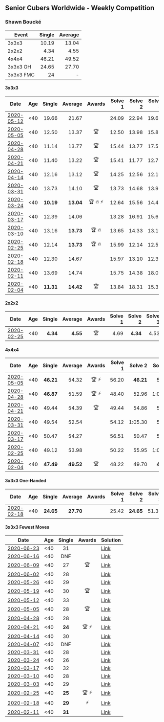 ## Senior Cubers Worldwide - Weekly Competition
### Shawn Boucké

| Event | Single | Average |
| -- | --: | --: |
| 3x3x3 | 10.19 | 13.04 |
| 2x2x2 | 4.34 | 4.55 |
| 4x4x4 | 46.21 | 49.52 |
| 3x3x3 OH | 24.65 | 27.70 |
| 3x3x3 FMC | 24 | - |

#### 3x3x3

| Date | Age | Single | Average | Awards | Solve 1 | Solve 2 | Solve 3 | Solve 4 | Solve 5 | Video |
| :--: | :--: | --: | --: | :--: | --: | --: | --: | --: | --: | :-- |
| [2020-05-12](../results/333/2020-05-12.md) | <40 | 19.66 | 21.67 |  | 24.09 | 22.94 | 19.66 | 21.86 | 20.21 | [Link](https://www.facebook.com/events/546188069600739/permalink/546500692902810/) |
| [2020-05-05](../results/333/2020-05-05.md) | <40 | 12.50 | 13.37 | 🏆 | 12.50 | 13.98 | 15.86 | 13.22 | 12.92 | [Link](https://www.facebook.com/events/3313106775587396/permalink/3314269408804466/) |
| [2020-04-28](../results/333/2020-04-28.md) | <40 | 11.14 | 13.77 | 🏆 | 15.44 | 13.77 | 17.58 | 11.14 | 12.10 | [Link](https://www.facebook.com/events/535188653858103/permalink/535472060496429/) |
| [2020-04-21](../results/333/2020-04-21.md) | <40 | 11.40 | 13.22 | 🏆 | 15.41 | 11.77 | 12.79 | 11.40 | 15.10 | [Link](https://www.facebook.com/ShawnBoucke/videos/3240886285923132/) |
| [2020-04-14](../results/333/2020-04-14.md) | <40 | 12.16 | 13.12 | 🏆 | 14.25 | 12.56 | 12.16 | 14.02 | 12.79 | [Link](https://www.facebook.com/ShawnBoucke/videos/3212352282109866/) |
| [2020-03-31](../results/333/2020-03-31.md) | <40 | 13.73 | 14.10 | 🏆 | 13.73 | 14.68 | 13.95 | 13.94 | 14.40 | [Link](https://www.facebook.com/events/207898257161923/permalink/210459220239160/) |
| [2020-03-24](../results/333/2020-03-24.md) | <40 | **10.19** | **13.04** | 🏆 🔥 ⚡ | 12.64 | 15.56 | 14.46 | 12.03 | **10.19** | [Link](https://www.facebook.com/events/524456301543611/permalink/525838088072099/) |
| [2020-03-17](../results/333/2020-03-17.md) | <40 | 12.39 | 14.06 |  | 13.28 | 16.91 | 15.63 | 12.39 | 13.28 | [Link](https://www.facebook.com/events/280686576235146/permalink/281699199467217/) |
| [2020-03-10](../results/333/2020-03-10.md) | <40 | 13.16 | **13.73** | 🏆 🔥 | 13.65 | 14.33 | 13.16 | 14.82 | 13.23 | [Link](https://www.facebook.com/events/164742401163863/permalink/164912484480188/) |
| [2020-02-25](../results/333/2020-02-25.md) | <40 | 12.14 | **13.73** | 🏆 🔥 | 15.99 | 12.14 | 12.51 | DNF | 12.68 | [Link](https://www.facebook.com/events/196320811461109/permalink/197027598057097/) |
| [2020-02-18](../results/333/2020-02-18.md) | <40 | 12.30 | 14.67 |  | 15.97 | 13.10 | 12.30 | 14.93 | 16.33 | [Link](https://www.facebook.com/events/2558750947697073/permalink/2559346840970817/) |
| [2020-02-11](../results/333/2020-02-11.md) | <40 | 13.69 | 14.74 |  | 15.75 | 14.38 | 18.07 | 14.10 | 13.69 | [Link](https://www.facebook.com/events/616423959107229/permalink/617279555688336/) |
| [2020-02-04](../results/333/2020-02-04.md) | <40 | **11.31** | **14.42** | 🏆 | 13.84 | 18.31 | 15.38 | 14.03 | **11.31** | [Link](https://www.facebook.com/ShawnBoucke/videos/3054435071234922/) |


#### 2x2x2

| Date | Age | Single | Average | Awards | Solve 1 | Solve 2 | Solve 3 | Solve 4 | Solve 5 | Video |
| :--: | :--: | --: | --: | :--: | --: | --: | --: | --: | --: | :-- |
| [2020-02-25](../results/222/2020-02-25.md) | <40 | **4.34** | **4.55** | 🏆 | 4.69 | **4.34** | 4.53 | 5.54 | 4.44 | [Link](https://www.facebook.com/events/2972213492840148/permalink/2975010722560425/) |


#### 4x4x4

| Date | Age | Single | Average | Awards | Solve 1 | Solve 2 | Solve 3 | Solve 4 | Solve 5 | Video |
| :--: | :--: | --: | --: | :--: | --: | --: | --: | --: | --: | :-- |
| [2020-05-05](../results/444/2020-05-05.md) | <40 | **46.21** | 54.32 | 🏆 ⚡ | 56.20 | **46.21** | 51.38 | 55.38 | 58.02 | [Link](https://www.facebook.com/events/543220986391837/permalink/548566115857324/) |
| [2020-04-28](../results/444/2020-04-28.md) | <40 | **46.87** | 51.59 | 🏆 ⚡ | 48.40 | 52.96 | 1:08.69 | 53.41 | **46.87** | [Link](https://www.facebook.com/ShawnBoucke/videos/3250728604938900/) |
| [2020-04-21](../results/444/2020-04-21.md) | <40 | 49.44 | 54.39 | 🏆 | 49.44 | 54.86 | 50.68 | 57.63 | 59.27 | [Link](https://www.facebook.com/ShawnBoucke/videos/3241082209236873/) |
| [2020-03-31](../results/444/2020-03-31.md) | <40 | 49.54 | 52.54 |  | 54.12 | 1:05.30 | 53.07 | 49.54 | 50.42 | [Link](https://www.facebook.com/events/269276700734640/permalink/272043817124595/) |
| [2020-03-17](../results/444/2020-03-17.md) | <40 | 50.47 | 54.27 |  | 56.51 | 50.47 | 54.82 | 57.97 | 51.50 | [Link](https://www.facebook.com/events/211732526904866/permalink/212975690113883/) |
| [2020-02-25](../results/444/2020-02-25.md) | <40 | 49.12 | 53.98 |  | 50.22 | 55.95 | 1:07.95 | 55.77 | 49.12 | [Link](https://www.facebook.com/events/805797596592397/permalink/806727313166092/) |
| [2020-02-04](../results/444/2020-02-04.md) | <40 | **47.49** | **49.52** | 🏆 | 48.22 | 49.70 | **47.49** | 1:06.29 | 50.62 | [Link](https://www.facebook.com/groups/1604105099735401/permalink/2134991299980109/) |


#### 3x3x3 One-Handed

| Date | Age | Single | Average | Awards | Solve 1 | Solve 2 | Solve 3 | Solve 4 | Solve 5 | Video |
| :--: | :--: | --: | --: | :--: | --: | --: | --: | --: | --: | :-- |
| [2020-02-18](../results/333oh/2020-02-18.md) | <40 | **24.65** | **27.70** |  | 25.42 | **24.65** | 51.36 | 29.41 | 28.28 | [Link](https://www.facebook.com/events/1618332754973681/permalink/1621909717949318/) |


#### 3x3x3 Fewest Moves

| Date | Age | Single | Awards | Solution |
| :--: | :--: | :--: | :--: | :-- |
| [2020-06-23](../results/333fm/2020-06-23.md) | <40 | 31 |  | [Link](https://www.facebook.com/events/284763775909443/permalink/287335005652320/) |
| [2020-06-16](../results/333fm/2020-06-16.md) | <40 | DNF |  | [Link](https://www.facebook.com/events/753945178677521/permalink/756328728439166/) |
| [2020-06-09](../results/333fm/2020-06-09.md) | <40 | 27 | 🏆 | [Link](https://www.facebook.com/events/855783411578420/permalink/856857321471029/) |
| [2020-06-02](../results/333fm/2020-06-02.md) | <40 | 28 |  | [Link](https://www.facebook.com/events/3920457157996941/permalink/3940376476005009/) |
| [2020-05-26](../results/333fm/2020-05-26.md) | <40 | 29 |  | [Link](https://www.facebook.com/events/2622968941252005/permalink/2623283234553909/) |
| [2020-05-19](../results/333fm/2020-05-19.md) | <40 | 30 | 🏆 | [Link](https://www.facebook.com/events/568280284126471/permalink/571540883800411/) |
| [2020-05-12](../results/333fm/2020-05-12.md) | <40 | 33 |  | [Link](https://www.facebook.com/events/2563130363933815/permalink/2563326017247583/) |
| [2020-05-05](../results/333fm/2020-05-05.md) | <40 | 28 | 🏆 | [Link](https://www.facebook.com/events/271150663928664/permalink/271684503875280/) |
| [2020-04-28](../results/333fm/2020-04-28.md) | <40 | 28 |  | [Link](https://www.facebook.com/events/339284923718995/permalink/339355220378632/) |
| [2020-04-21](../results/333fm/2020-04-21.md) | <40 | **24** | 🏆 ⚡ | [Link](https://www.facebook.com/events/573932290186676/permalink/574620073451231/) |
| [2020-04-14](../results/333fm/2020-04-14.md) | <40 | 30 |  | [Link](https://www.facebook.com/events/1537311246473343/permalink/1538789432992191/) |
| [2020-04-07](../results/333fm/2020-04-07.md) | <40 | DNF |  | [Link](https://www.facebook.com/events/253518435802861/permalink/254356069052431/) |
| [2020-03-31](../results/333fm/2020-03-31.md) | <40 | 28 |  | [Link](https://www.facebook.com/events/511598773063510/permalink/512363329653721/) |
| [2020-03-24](../results/333fm/2020-03-24.md) | <40 | 26 |  | [Link](https://www.facebook.com/events/500266387310754/permalink/501216437215749/) |
| [2020-03-17](../results/333fm/2020-03-17.md) | <40 | 32 |  | [Link](https://www.facebook.com/events/210706923625115/permalink/211886366840504/) |
| [2020-03-10](../results/333fm/2020-03-10.md) | <40 | 28 |  | [Link](https://www.facebook.com/events/640532176759268/permalink/640567056755780/) |
| [2020-03-03](../results/333fm/2020-03-03.md) | <40 | 29 |  | [Link](https://www.facebook.com/events/235909040903027/permalink/236098827550715/) |
| [2020-02-25](../results/333fm/2020-02-25.md) | <40 | **25** | 🏆 ⚡ | [Link](https://www.facebook.com/events/215751886207638/permalink/215957959520364/) |
| [2020-02-18](../results/333fm/2020-02-18.md) | <40 | **29** | ⚡ | [Link](https://www.facebook.com/groups/1604105099735401/permalink/2146673152145257/) |
| [2020-02-11](../results/333fm/2020-02-11.md) | <40 | **31** |  | [Link](https://www.facebook.com/groups/1604105099735401/permalink/2138923996253506/) |


<!-- Global site tag (gtag.js) - Google Analytics -->
<script async src="https://www.googletagmanager.com/gtag/js?id=UA-86348435-3"></script>
<script>window.dataLayer = window.dataLayer || []; function gtag() {dataLayer.push(arguments);} gtag('js', new Date()); gtag('config', 'UA-86348435-3');</script>
